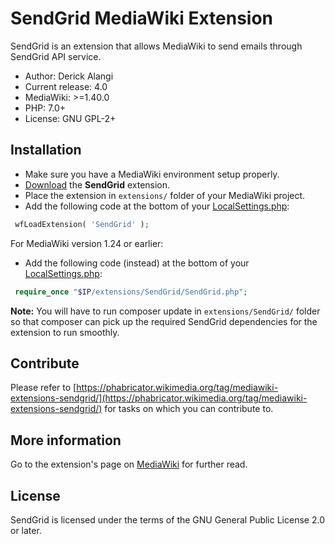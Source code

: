 # SendGrid MediaWiki Extension

SendGrid is an extension that allows MediaWiki to send emails through SendGrid API service.
* Author: Derick Alangi
* Current release: 4.0
* MediaWiki: >=1.40.0
* PHP: 7.0+
* License: GNU GPL-2+

## Installation

* Make sure you have a MediaWiki environment setup properly.
* [Download](https://www.mediawiki.org/wiki/Special:ExtensionDistributor/SendGrid) the **SendGrid** extension.
* Place the extension in ``extensions/`` folder of your MediaWiki project.
* Add the following code at the bottom of your [LocalSettings.php](https://www.mediawiki.org/wiki/Manual:LocalSettings.php):
```php
 wfLoadExtension( 'SendGrid' );
```

For MediaWiki version 1.24 or earlier:
* Add the following code (instead) at the bottom of your [LocalSettings.php](https://www.mediawiki.org/wiki/Manual:LocalSettings.php):
```php
 require_once "$IP/extensions/SendGrid/SendGrid.php";
```

 **Note:** You will have to run composer update in `extensions/SendGrid/` folder so that composer can pick up the required SendGrid dependencies for the extension to run smoothly.

## Contribute

Please refer to [https://phabricator.wikimedia.org/tag/mediawiki-extensions-sendgrid/](https://phabricator.wikimedia.org/tag/mediawiki-extensions-sendgrid/) for tasks on which you can contribute to.

## More information

Go to the extension's page on [MediaWiki](https://www.mediawiki.org/wiki/Extension:SendGrid) for further read.


## License

SendGrid is licensed under the terms of the GNU General Public License 2.0 or later.

